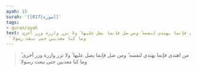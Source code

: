 ```yaml
---
ayah: 15
surah: '[[017|سورة]]'
tags:
- quran/ayah
text: من اهتدى فإنما يهتدي لنفسه ۖ ومن ضل فإنما يضل عليها ۚ ولا تزر وازرة وزر أخرى
  ۗ وما كنا معذبين حتى نبعث رسولا
---
```

> من اهتدى فإنما يهتدي لنفسه ۖ ومن ضل فإنما يضل عليها ۚ ولا تزر وازرة وزر أخرى ۗ وما كنا معذبين حتى نبعث رسولا
